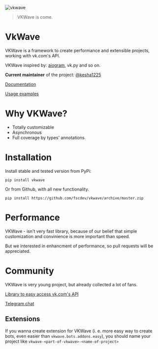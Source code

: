 ![vkwave](https://user-images.githubusercontent.com/28061158/75329873-7f738200-5891-11ea-9565-fd117ea4fc9e.jpg)

> VKWave is come.

# VkWave

VKWave is a framework to create performance and extensible projects, working with vk.com's API.

VKWave inspired by: [aiogram](https://github.com/aiogram/aiogram), vk.py and so on.

**Current maintainer** of the project: [@kesha1225](https://github.com/kesha1225)

[Documentation](https://fscdev.github.io/vkwave/en)

[Usage examples](https://github.com/fscdev/vkwave/tree/master/examples)

# Why VKWave?

- Totally customizable
- Asynchronous
- Full coverage by types' annotations

# Installation

Install stable and tested version from PyPi:

```
pip install vkwave
```

Or from Github, with all new functionality.
```
pip install https://github.com/fscdev/vkwave/archive/master.zip
```

# Performance

VKWave - isn't very fast library, because of our belief that simple customization and convinience is more important than speed.

But we interested in enhancment of performance, so pull requests will be appreciated.

# Community

VKWave is very young project, but already collected a lot of fans.

[Library to easy access vk.com's API](https://github.com/prostomarkeloff/vkwave-api)

[Telegram chat](https://t.me/vkwave)

## Extensions

If you wanna create extension for VKWave (i. e. more easy way to create bots, even easier than `vkwave.bots.addons.easy`), you should name your project like `vkwave-<part-of-vkwave>-<name-of-project>`
